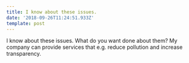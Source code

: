 ```yaml
---
title: I know about these issues.
date: '2018-09-26T11:24:51.933Z'
template: post
---
```

I know about these issues. What do you want done about them? My company can provide services that e.g. reduce pollution and increase transparency.
